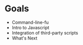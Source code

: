 # Goals

* Command-line-fu
* Intro to Javascript
* Integration of third-party scripts
* What's Next
